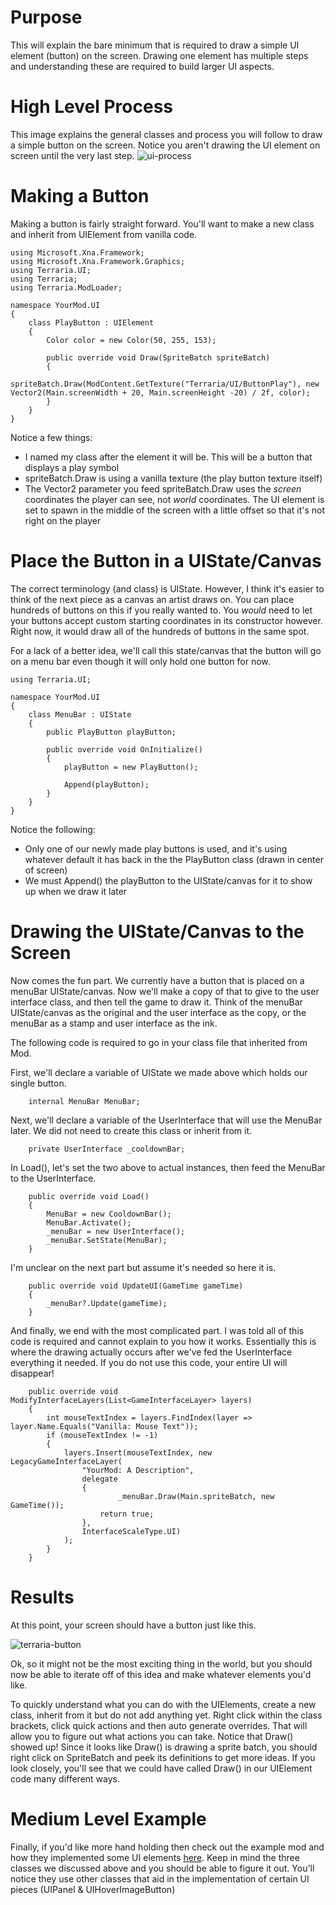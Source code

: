 # Purpose
This will explain the bare minimum that is required to draw a simple UI element (button) on the screen. Drawing one element has multiple steps and understanding these are required to build larger UI aspects.

# High Level Process
This image explains the general classes and process you will follow to draw a simple button on the screen. Notice you aren't drawing the UI element on screen until the very last step.
![ui-process](https://user-images.githubusercontent.com/8439537/80857675-c28f0000-8c08-11ea-95df-39712a2159c3.png)

# Making a Button
Making a button is fairly straight forward. You'll want to make a new class and inherit from UIElement from vanilla code. 

    using Microsoft.Xna.Framework;
    using Microsoft.Xna.Framework.Graphics;
    using Terraria.UI;
    using Terraria;
    using Terraria.ModLoader;

    namespace YourMod.UI
    {
        class PlayButton : UIElement
        {
            Color color = new Color(50, 255, 153);

            public override void Draw(SpriteBatch spriteBatch)
            {
                spriteBatch.Draw(ModContent.GetTexture("Terraria/UI/ButtonPlay"), new Vector2(Main.screenWidth + 20, Main.screenHeight -20) / 2f, color);
            }   
        }
    }
Notice a few things:
* I named my class after the element it will be. This will be a button that displays a play symbol
* spriteBatch.Draw is using a vanilla texture (the play button texture itself)
* The Vector2 parameter you feed spriteBatch.Draw uses the _screen_ coordinates the player can see, not _world_ coordinates. The UI element is set to spawn in the middle of the screen with a little offset so that it's not right on the player

# Place the Button in a UIState/Canvas
The correct terminology (and class) is UIState. However, I think it's easier to think of the next piece as a canvas an artist draws on. You can place hundreds of buttons on this if you really wanted to. You _would_ need to let your buttons accept custom starting coordinates in its constructor however. Right now, it would draw all of the hundreds of buttons in the same spot.

For a lack of a better idea, we'll call this state/canvas that the button will go on a menu bar even though it will only hold one button for now.

    using Terraria.UI;

    namespace YourMod.UI
    {
        class MenuBar : UIState
        {
            public PlayButton playButton;

            public override void OnInitialize()
            {
                playButton = new PlayButton();

                Append(playButton);
            }
        }
    }
Notice the following:
* Only one of our newly made play buttons is used, and it's using whatever default it has back in the the PlayButton class (drawn in center of screen)
* We must Append() the playButton to the UIState/canvas for it to show up when we draw it later

# Drawing the UIState/Canvas to the Screen
Now comes the fun part. We currently have a button that is placed on a menuBar UIState/canvas. Now we'll make a copy of that to give to the user interface class, and then tell the game to draw it. Think of the menuBar UIState/canvas as the original and the user interface as the copy, or the menuBar as a stamp and user interface as the ink.

The following code is required to go in your class file that inherited from Mod.

First, we'll declare a variable of UIState we made above which holds our single button.

        internal MenuBar MenuBar;
Next, we'll declare a variable of the UserInterface that will use the MenuBar later. We did not need to create this class or inherit from it.
        
        private UserInterface _cooldownBar;
In Load(), let's set the two above to actual instances, then feed the MenuBar to the UserInterface.

        public override void Load()
        {
            MenuBar = new CooldownBar();
            MenuBar.Activate();
            _menuBar = new UserInterface();
            _menuBar.SetState(MenuBar);
        }

I'm unclear on the next part but assume it's needed so here it is.

        public override void UpdateUI(GameTime gameTime)
        {
            _menuBar?.Update(gameTime);
        }
And finally, we end with the most complicated part. I was told all of this code is required and cannot explain to you how it works. Essentially this is where the drawing actually occurs after we've fed the UserInterface everything it needed. If you do not use this code, your entire UI will disappear!

        public override void ModifyInterfaceLayers(List<GameInterfaceLayer> layers)
        {
            int mouseTextIndex = layers.FindIndex(layer => layer.Name.Equals("Vanilla: Mouse Text"));
            if (mouseTextIndex != -1)
            {
                layers.Insert(mouseTextIndex, new LegacyGameInterfaceLayer(
                    "YourMod: A Description",
                    delegate
                    {
                            _menuBar.Draw(Main.spriteBatch, new GameTime());
                        return true;
                    },
                    InterfaceScaleType.UI)
                );
            }
        }
# Results
At this point, your screen should have a button just like this.

![terraria-button](https://user-images.githubusercontent.com/8439537/80858632-6380b980-8c0f-11ea-950e-c4740ef506c1.png)

Ok, so it might not be the most exciting thing in the world, but you should now be able to iterate off of this idea and make whatever elements you'd like.

To quickly understand what you can do with the UIElements, create a new class, inherit from it but do not add anything yet. Right click within the class brackets, click quick actions and then auto generate overrides. That will allow you to figure out what actions you can take. Notice that Draw() showed up! Since it looks like Draw() is drawing a sprite batch, you should right click on SpriteBatch and peek its definitions to get more ideas. If you look closely, you'll see that we could have called Draw() in our UIElement code many different ways.

# Medium Level Example
Finally, if you'd like more hand holding then check out the example mod and how they implemented some UI elements [here](https://github.com/tModLoader/tModLoader/tree/master/ExampleMod/UI). Keep in mind the three classes we discussed above and you should be able to figure it out. You'll notice they use other classes that aid in the implementation of certain UI pieces (UIPanel & UIHoverImageButton)
